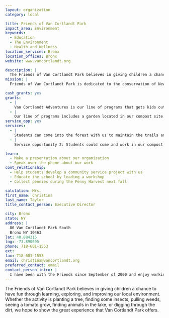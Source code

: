 ```yaml
---
layout: organization
category: local

title: Friends of Van Cortlandt Park
impact_area: Environment
keywords: 
  - Education
  - The Environment
  - Health and Wellness
location_services: Bronx
location_offices: Bronx
website: www.vancortlandt.org

description: |
  The Friends of Van Cortlandt Park believes in giving children a chance to have fun through learning, exploring, and improving our local environment. Whether the activity is planting a tree, finding some insects, pulling weeds, seeing a tomato grow, finding animals in the lake, or digging through the dirt, we hope to show the great experience that Van Cortlandt Park offers.
mission: |
  Friends of Van Cortlandt Park is dedicated to the conservation of New York's third largest park. Scenic trails, historic landmarks, forests and the borough's largest lake make up the beautiful landscape.

cash_grants: yes
grants: 
  - |
    Van Cortlandt Adventures is our line of programs that gets kids out into nature to explore the lake and forest of Van Cortlandt Park.  Forester for a Day and Freshwater Ecology are two of these programs that need funding to replace the materials we use with children in the Park. Money received would be used towards refilling our water and soil testing kits ($100 each), replace our aquatic dip nets ($200), replace old shovels ($300) and purchase plant materials ($400). All of our programs in addition to our Van Cortlandt Adventures children’s programs are free and donations ensure that they stay that way.
  - |
    Our line of programs includes a garden located in our compost site. Children, teenagers, and adults of all ages come to the compost site to learn about the environmental benefits of composting and how much fun it is to break down compostable products into soil that nurtures plants. The compost that our volunteers help us break down into soil is used to nourish our vegetable garden. A donation of $500 would allow us to buy plants and seeds for our vegetable beds, or can be used towards plants to start a butterfly garden.
service_opp: yes
services: 
  - |
    Students can come into the forest with us to maintain the trails and plant trees. They would get the chance to roll up their sleeves and pull invasive plants, plant native ones and remove trash from along the trails. This is a great opportunity for students to help us achieve one of our main goals of restoring the trails of Van Cortlandt Park.
  - |
    Service opportunity 2: Students could come and work in our compost site/garden. We would teach them the basics about composting and then show them how to turn and sift the compost bins. Depending on the time of year students can also help us plant, water, weed, and perform upkeep of our garden.

learn: 
  - Make a presentation about our organization
  - Speak over the phone about our work
cont_relationship: 
  - Help students develop a community service project with us
  - Educate the school by leading a workshop
  - Collect pennies during the Penny Harvest next fall

salutation: Mrs.
first_name: Christina
last_name: Taylor
title_contact_person: Executive Director

city: Bronx
state: NY
address: |
  80 Van Cortlandt Park South  
  Bronx NY 10463
lat: 40.884315
lng: -73.890695
phone: 718-601-1553
ext: 
fax: 718-601-1553
email: christina@vancortlandt.org
preferred_contact: email
contact_person_intro: |
  I have been with the Friends since September of 2000 and enjoy working outdoors teaching people about Van Cortlandt Park and the importance of preserving the environment.  I conduct many of the Friends programs where I work with kids as young as 3 and adults as old as 99.  I enjoy leading the Van Cortlandt Adventures programs with school groups the most because of the youthful enthusiasm and excitement to learn that children so often exhibit when they come to the Park for one of our programs.
---
```

The Friends of Van Cortlandt Park believes in giving children a chance to have fun through learning, exploring, and improving our local environment. Whether the activity is planting a tree, finding some insects, pulling weeds, seeing a tomato grow, finding animals in the lake, or digging through the dirt, we hope to show the great experience that Van Cortlandt Park offers.